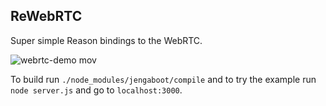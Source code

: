 ReWebRTC
---

Super simple Reason bindings to the WebRTC.

![webrtc-demo mov](https://cloud.githubusercontent.com/assets/4534692/18103582/22e71c54-6eac-11e6-8488-305d6fd56a76.gif)

To build run `./node_modules/jengaboot/compile` and to try the example run `node server.js` and go to `localhost:3000`.

